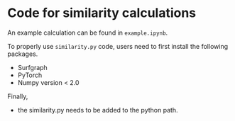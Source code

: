 # Code for similarity calculations

An example calculation can be found in `example.ipynb`.

To properly use `similarity.py` code, users need to first install the following packages.
* Surfgraph
* PyTorch
* Numpy version < 2.0

Finally,
* the similarity.py needs to be added to the python path.